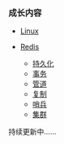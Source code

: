 


### 成长内容


* [Linux](/book/Linux%E5%9F%BA%E7%A1%80%E5%91%BD%E4%BB%A4.md)

* [Redis](/book/redis.md)
    * [持久化](/book/redis.md#rdb持久化)
    * [事务](/book/redis.md#redis事务)
    * [管道](/book/redis.md#redis管道)
    * [复制](/book/redis.md#redis复制)
    * [哨兵](/book/redis.md#redis哨兵sentinel)
    * [集群](/book/redis.md#redis集群) 

持续更新中......

<!-- <font size=10>我是尺寸</font> -->